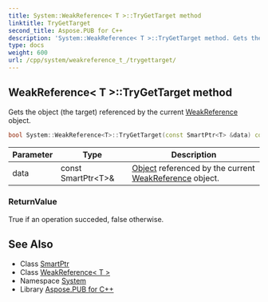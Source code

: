 ```yaml
---
title: System::WeakReference< T >::TryGetTarget method
linktitle: TryGetTarget
second_title: Aspose.PUB for C++
description: 'System::WeakReference< T >::TryGetTarget method. Gets the object (the target) referenced by the current WeakReference object in C++.'
type: docs
weight: 600
url: /cpp/system/weakreference_t_/trygettarget/
---
```

## WeakReference< T >::TryGetTarget method


Gets the object (the target) referenced by the current [WeakReference](../../weakreference/) object.

```cpp
bool System::WeakReference<T>::TryGetTarget(const SmartPtr<T> &data) const
```


| Parameter | Type | Description |
| --- | --- | --- |
| data | const SmartPtr\<T\>\& | [Object](../../object/) referenced by the current [WeakReference](../../weakreference/) object. |

### ReturnValue

True if an operation succeded, false otherwise.

## See Also

* Class [SmartPtr](../../smartptr/)
* Class [WeakReference< T >](../)
* Namespace [System](../../)
* Library [Aspose.PUB for C++](../../../)
